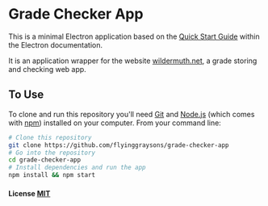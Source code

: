 # Grade Checker App

This is a minimal Electron application based on the [Quick Start Guide](http://electron.atom.io/docs/latest/tutorial/quick-start) within the Electron documentation.

It is an application wrapper for the website [wildermuth.net](https://wildermuth.net), a grade storing and checking web app.

## To Use

To clone and run this repository you'll need [Git](https://git-scm.com) and [Node.js](https://nodejs.org/en/download/) (which comes with [npm](http://npmjs.com)) installed on your computer. From your command line:

```bash
# Clone this repository
git clone https://github.com/flyinggraysons/grade-checker-app
# Go into the repository
cd grade-checker-app
# Install dependencies and run the app
npm install && npm start
```

#### License [MIT](LICENSE.md)
